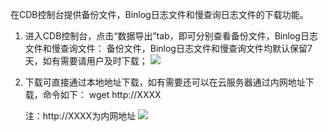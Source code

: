 在CDB控制台提供备份文件，Binlog日志文件和慢查询日志文件的下载功能。
1.	进入CDB控制台，点击“数据导出”tab，即可分别查看备份文件，Binlog日志文件和慢查询文件：
备份文件，Binlog日志文件和慢查询文件均默认保留7天，如有需要请用户及时下载；
![](//mccdn.qcloud.com/static/img/c143f163521ab837c16f1316c853fb6f/image.png)

2.	下载可直接通过本地地址下载，如有需要还可以在云服务器通过内网地址下载，命令如下：
     wget http://XXXX

     注：http://XXXX为内网地址
     ![](//mccdn.qcloud.com/static/img/11f0962f5cca9b9a585b20a8415da79e/image.png)